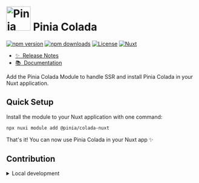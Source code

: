 <h1>
  <img width="64" src="https://github.com/posva/pinia-colada/assets/664177/02011637-f94d-4a35-854a-02f7aed86a3c" alt="Pinia Colada logo">
  Pinia Colada
</h1>

[![npm version][npm-version-src]][npm-version-href]
[![npm downloads][npm-downloads-src]][npm-downloads-href]
[![License][license-src]][license-href]
[![Nuxt][nuxt-src]][nuxt-href]

- [✨ &nbsp;Release Notes](/nuxt/CHANGELOG.md)
- [📚 &nbsp;Documentation](https://pinia-colada.esm.dev/nuxt.html)
<!-- - [🏀 Online playground](https://stackblitz.com/github/your-org/@pinia/colada-nuxt?file=playground%2Fapp.vue) -->

Add the Pinia Colada Module to handle SSR and install Pinia Colada in your Nuxt application.

## Quick Setup

Install the module to your Nuxt application with one command:

```bash
npx nuxi module add @pinia/colada-nuxt
```

That's it! You can now use Pinia Colada in your Nuxt app ✨

## Contribution

<details>
  <summary>Local development</summary>

```bash
# Install dependencies
pnpm install

# Generate type stubs
pnpm run dev:prepare

# Develop with the playground
pnpm run dev

# Build the playground
pnpm run dev:build

# Run ESLint
pnpm run lint

# Run Vitest
pnpm run test
pnpm run test:watch

# Release new version
pnpm run release
```

</details>

<!-- Badges -->

[npm-version-src]: https://img.shields.io/npm/v/@pinia/colada-nuxt/latest.svg?style=flat&colorA=020420&colorB=00DC82
[npm-version-href]: https://npmjs.com/package/@pinia/colada-nuxt
[npm-downloads-src]: https://img.shields.io/npm/dm/@pinia/colada-nuxt.svg?style=flat&colorA=020420&colorB=00DC82
[npm-downloads-href]: https://npmjs.com/package/@pinia/colada-nuxt
[license-src]: https://img.shields.io/npm/l/@pinia/colada-nuxt.svg?style=flat&colorA=020420&colorB=00DC82
[license-href]: https://npmjs.com/package/@pinia/colada-nuxt
[nuxt-src]: https://img.shields.io/badge/Nuxt-020420?logo=nuxt.js
[nuxt-href]: https://nuxt.com
